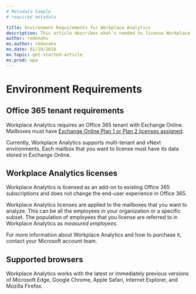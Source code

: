 ```yaml
---
# Metadata Sample
# required metadata

title: Environment Requirements for Workplace Analytics 
description: This article describes what's needed to license Workplace Analytics.
author: rodonahu
ms.author: rodonahu
ms.date: 01/19/2018
ms.topic: get-started-article
ms.prod: wpa
---
```

# Environment Requirements

## Office 365 tenant requirements 
Workplace Analytics requires an Office 365 tenant with Exchange Online.  Mailboxes must have [Exchange Online Plan 1 or Plan 2 licenses assigned](https://products.office.com/en-us/exchange/compare-microsoft-exchange-online-plans).

Currently, Workplace Analytics supports multi-tenant and vNext environments. Each mailbox that you want to license must have its data stored in Exchange Online. 

## Workplace Analytics licenses
Workplace Analytics is licensed as an add-on to existing Office 365 subscriptions and does not change the end-user experience in Office 365. 

Workplace Analytics licenses are applied to the mailboxes that you want to analyze. This can be all the employees in your organization or a specific subset. The population of employees that you license are referred to in Workplace Analytics as _measured employees_. 

For more information about Workplace Analytics and how to purchase it, contact your Microsoft account team. 

## Supported browsers
Workplace Analytics works with the latest or immediately previous versions of Microsoft Edge, Google Chrome, Apple Safari, Internet Explorer, and Mozilla Firefox.
